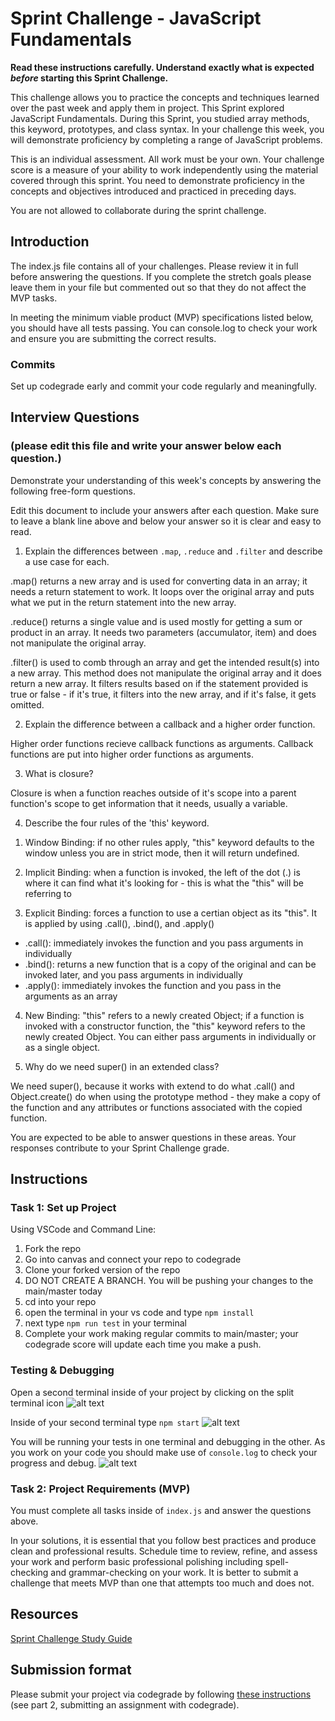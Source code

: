 # Sprint Challenge - JavaScript Fundamentals

**Read these instructions carefully. Understand exactly what is expected _before_ starting this Sprint Challenge.**

This challenge allows you to practice the concepts and techniques learned over the past week and apply them in project. This Sprint explored JavaScript Fundamentals. During this Sprint, you studied array methods, this keyword, prototypes, and class syntax. In your challenge this week, you will demonstrate proficiency by completing a range of JavaScript problems.

This is an individual assessment. All work must be your own. Your challenge score is a measure of your ability to work independently using the material covered through this sprint. You need to demonstrate proficiency in the concepts and objectives introduced and practiced in preceding days.

You are not allowed to collaborate during the sprint challenge. 

## Introduction

The index.js file contains all of your challenges. Please review it in full before answering the questions. If you complete the stretch goals please leave them in your file but commented out so that they do not affect the MVP tasks. 

In meeting the minimum viable product (MVP) specifications listed below, you should have all tests passing. You can console.log to check your work and ensure you are submitting the correct results. 

### Commits

Set up codegrade early and commit your code regularly and meaningfully. 

## Interview Questions
### (please edit this file and write your answer below each question.)
Demonstrate your understanding of this week's concepts by answering the following free-form questions.

Edit this document to include your answers after each question. Make sure to leave a blank line above and below your answer so it is clear and easy to read.

1. Explain the differences between `.map`, `.reduce` and `.filter` and describe a use case for each. 

.map() returns a new array and is used for converting data in an array; it needs a return statement to work. It loops over the original array and puts what we put in the return statement into the new array. 

.reduce() returns a single value and is used mostly for getting a sum or product in an array. It needs two parameters (accumulator, item) and does not manipulate the original array. 

.filter() is used to comb through an array and get the intended result(s) into a new array. This method does not manipulate the original array and it does return a new array. It filters results based on if the statement provided is true or false - if it's true, it filters into the new array, and if it's false, it gets omitted. 

2. Explain the difference between a callback and a higher order function.

Higher order functions recieve callback functions as arguments. Callback functions are put into higher order functions as arguments.

3. What is closure?

Closure is when a function reaches outside of it's scope into a parent function's scope to get information that it needs, usually a variable. 

4. Describe the four rules of the 'this' keyword.

1) Window Binding: if no other rules apply, "this" keyword defaults to the window unless you are in strict mode, then it will return undefined. 

2) Implicit Binding: when a function is invoked, the left of the dot (.) is where it can find what it's looking for - this is what the "this" will be referring to 

3) Explicit Binding: forces a function to use a certian object as its "this". It is applied by using .call(), .bind(), and .apply()
- .call(): immediately invokes the function and you pass arguments in individually
- .bind(): returns a new function that is a copy of the original and can be invoked later, and you pass arguments in individually
- .apply(): immediately invokes the function and you pass in the arguments as an array

4) New Binding: "this" refers to a newly created Object; if a function is invoked with a constructor function, the "this" keyword refers to the newly created Object. You can either pass arguments in individually or as a single object.

5. Why do we need super() in an extended class?

We need super(), because it works with extend to do what .call() and Object.create() do when using the prototype method - they make a copy of the function and any attributes or functions associated with the copied function.

You are expected to be able to answer questions in these areas. Your responses contribute to your Sprint Challenge grade. 

## Instructions

### Task 1: Set up Project

Using VSCode and Command Line:


1. Fork the repo
2. Go into canvas and connect your repo to codegrade
3. Clone your forked version of the repo
4. DO NOT CREATE A BRANCH. You will be pushing your changes to the main/master today
5. cd into your repo
6. open the terminal in your vs code and type `npm install`
7. next type `npm run test` in your terminal
8. Complete your work making regular commits to main/master; your codegrade score will update each time you make a push.


### Testing & Debugging

Open a second terminal inside of your project by clicking on the split terminal icon
![alt text](assets/split_terminal.png "Split Terminal")

Inside of your second terminal type `npm start` 
![alt text](assets/npm_start.png "type npm start")

You will be running your tests in one terminal and debugging in the other. As you work on your code you should make use of `console.log` to check your progress and debug.
![alt text](assets/tests_debug_terminal_final.png "your terminal should look like this")

### Task 2: Project Requirements (MVP)

You must complete all tasks inside of `index.js` and answer the questions above.

In your solutions, it is essential that you follow best practices and produce clean and professional results. Schedule time to review, refine, and assess your work and perform basic professional polishing including spell-checking and grammar-checking on your work. It is better to submit a challenge that meets MVP than one that attempts too much and does not.

## Resources
 
 [Sprint Challenge Study Guide](https://www.notion.so/bloomtech/Unit-1-Sprint-3-Study-Guide-033a9a00659a4ef98c12eb97e49a6110)

## Submission format

Please submit your project via codegrade by following [these instructions](https://bloomtech.notion.site/bloomtech/BloomTech-Git-Flow-Step-by-step-269f68ae3bf64eb689a8328715a179f9) (see part 2, submitting an assignment with codegrade).

